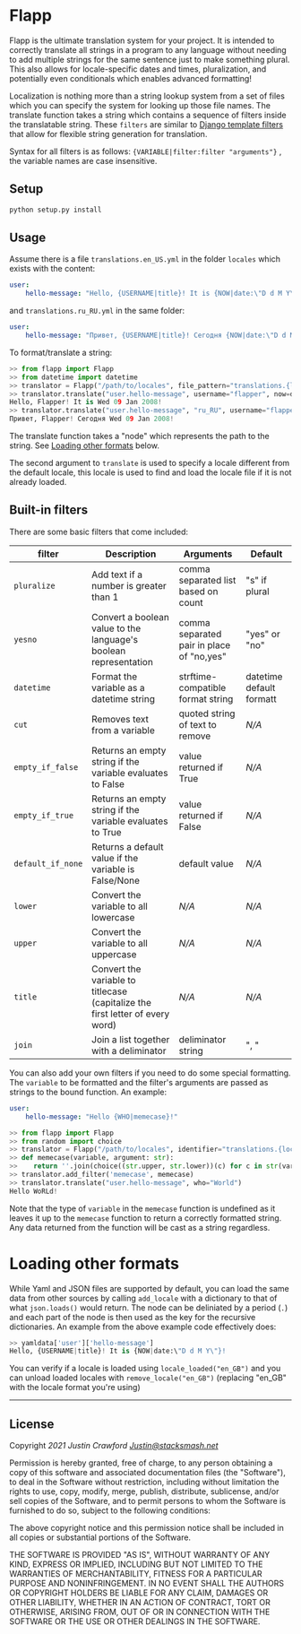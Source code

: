 # Flapp

Flapp is the ultimate translation system for your project. It is intended to correctly
translate all strings in a program to any language without needing to add multiple
strings for the same sentence just to make something plural. This also allows for
locale-specific dates and times, pluralization, and potentially even conditionals
which enables advanced formatting!

Localization is nothing more than a string lookup system from a set of files which
you can specify the system for looking up those file names. The translate function
takes a string which contains a sequence of filters inside the translatable string.
These `filters` are similar to [Django template filters](https://docs.djangoproject.com/en/3.2/topics/templates/#filters)
that allow for flexible string generation for translation.

Syntax for all filters is as follows:
`{VARIABLE|filter:filter "arguments"}`
, the variable names are case insensitive.

## Setup
```bash
python setup.py install
```

## Usage

Assume there is a file `translations.en_US.yml` in the folder `locales` which exists with the content:
```yaml
user:
    hello-message: "Hello, {USERNAME|title}! It is {NOW|date:\"D d M Y\"}!"
```
and `translations.ru_RU.yml` in the same folder:
```yaml
user:
    hello-message: "Привет, {USERNAME|title}! Сегодня {NOW|date:\"D d M Y\"}!"
```

To format/translate a string:
```python
>> from flapp import Flapp
>> from datetime import datetime
>> translator = Flapp("/path/to/locales", file_pattern="translations.{locale}.yml", default="en_US")
>> translator.translate("user.hello-message", username="flapper", now=datetime.now())
Hello, Flapper! It is Wed 09 Jan 2008!
>> translator.translate("user.hello-message", "ru_RU", username="flapper", now=datetime.now())
Привет, Flapper! Сегодня Wed 09 Jan 2008!
```

The translate function takes a "node" which represents the path to the string. See [Loading other formats](#Loading-other-formats) below.

The second argument to `translate` is used to specify a locale different from the default locale, this locale is used to find and load the
locale file if it is not already loaded.

## Built-in filters

There are some basic filters that come included:

| filter | Description | Arguments | Default |
| ----------- | ----------- | ----------- | ----------- |
| `pluralize` | Add text if a number is greater than 1 | comma separated list based on count | "s" if plural |
| `yesno` | Convert a boolean value to the language's boolean representation | comma separated pair in place of "no,yes" | "yes" or "no" |
| `datetime` | Format the variable as a datetime string | strftime-compatible format string | datetime default formatt |
| `cut` | Removes text from a variable | quoted string of text to remove | *N/A* |
| `empty_if_false` | Returns an empty string if the variable evaluates to False | value returned if True | *N/A* |
| `empty_if_true` | Returns an empty string if the variable evaluates to True | value returned if False | *N/A* |
| `default_if_none` | Returns a default value if the variable is False/None | default value | *N/A* |
| `lower` | Convert the variable to all lowercase | *N/A* | *N/A* |
| `upper` | Convert the variable to all uppercase | *N/A* | *N/A* |
| `title` | Convert the variable to titlecase (capitalize the first letter of every word) | *N/A* | *N/A* |
| `join` | Join a list together with a deliminator | deliminator string | ", " |

You can also add your own filters if you need to do some special formatting. The `variable` to be formatted and the filter's arguments
are passed as strings to the bound function. An example:
```yaml
user:
    hello-message: "Hello {WHO|memecase}!"
```

```python
>> from flapp import Flapp
>> from random import choice
>> translator = Flapp("/path/to/locales", identifier="translations.{locale}.yml", default="en_US")
>> def memecase(variable, argument: str):
>>    return ''.join(choice((str.upper, str.lower))(c) for c in str(variable))
>> translator.add_filter('memecase', memecase)
>> translator.translate("user.hello-message", who="World")
Hello WoRLd!
```

Note that the type of `variable` in the `memecase` function is undefined as it leaves it up to the `memecase` function
to return a correctly formatted string. Any data returned from the function will be cast as a string regardless.

# Loading other formats

While Yaml and JSON files are supported by default, you can load the same
data from other sources by calling `add_locale` with a dictionary to that
of what `json.loads()` would return. The node can be deliniated by a period (`.`)
and each part of the node is then used as the key for the recursive dictionaries.
An example from the above example code effectively does:

```python
>> yamldata['user']['hello-message']
Hello, {USERNAME|title}! It is {NOW|date:\"D d M Y\"}!
```

You can verify if a locale is loaded using `locale_loaded("en_GB")` and you can unload
loaded locales with `remove_locale("en_GB")` (replacing "en_GB" with the locale format you're using)

---

## License
Copyright *2021 Justin Crawford <Justin@stacksmash.net>*

Permission is hereby granted, free of charge, to any person
obtaining a copy of this software and associated documentation 
files (the "Software"), to deal in the Software without 
restriction, including without limitation the rights to use, 
copy, modify, merge, publish, distribute, sublicense, and/or 
sell copies of the Software, and to permit persons to whom the
Software is furnished to do so, subject to the following conditions:

The above copyright notice and this permission notice shall be 
included in all copies or substantial portions of the Software.

THE SOFTWARE IS PROVIDED "AS IS", WITHOUT WARRANTY OF ANY KIND,
EXPRESS OR IMPLIED, INCLUDING BUT NOT LIMITED TO THE WARRANTIES
OF MERCHANTABILITY, FITNESS FOR A PARTICULAR PURPOSE AND 
NONINFRINGEMENT. IN NO EVENT SHALL THE AUTHORS OR COPYRIGHT
HOLDERS BE LIABLE FOR ANY CLAIM, DAMAGES OR OTHER LIABILITY,
WHETHER IN AN ACTION OF CONTRACT, TORT OR OTHERWISE, ARISING FROM,
OUT OF OR IN CONNECTION WITH THE SOFTWARE OR THE USE OR OTHER
DEALINGS IN THE SOFTWARE.

